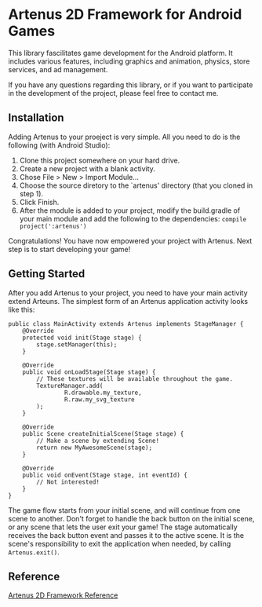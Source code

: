 # Artenus 2D Framework for Android Games

This library fascilitates game development for the Android platform. It includes various
features, including graphics and animation, physics, store services, and ad management.

If you have any questions regarding this library, or if you want to participate in the development of the project, please feel free to contact me.

## Installation

Adding Artenus to your proeject is very simple. All you need to do is the following (with Android Studio):

1. Clone this project somewhere on your hard drive.
2. Create a new project with a blank activity.
3. Chose File > New > Import Module...
4. Choose the source diretory to the `artenus' directory (that you cloned in step 1).
5. Click Finish.
6. After the module is added to your project, modify the build.gradle of your main module and add the following to the dependencies:
    `compile project(':artenus')`

Congratulations! You have now empowered your project with Artenus. Next step is to start developing your game!

## Getting Started
After you add Artenus to your project, you need to have your main activity extend Arteuns. The simplest form of an Artenus application activity looks like this:

```
public class MainActivity extends Artenus implements StageManager {
    @Override
    protected void init(Stage stage) {
        stage.setManager(this);
    }

    @Override
    public void onLoadStage(Stage stage) {
        // These textures will be available throughout the game.
        TextureManager.add(
                R.drawable.my_texture,
                R.raw.my_svg_texture
        );
    }

    @Override
    public Scene createInitialScene(Stage stage) {
        // Make a scene by extending Scene!
        return new MyAwesomeScene(stage);
    }

    @Override
    public void onEvent(Stage stage, int eventId) {
        // Not interested!
    }
}
```

The game flow starts from your initial scene, and will continue from one scene to another. Don't forget to handle the back button on the initial scene, or any scene that lets the user exit your game! The stage automatically receives the back button event and passes it to the active scene. It is the scene's responsibility to exit the application when needed, by calling `Artenus.exit()`.

## Reference

[Artenus 2D Framework Reference](http://annahid.com/artenus-docs/)

